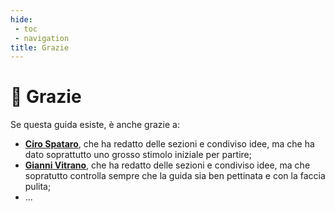 ```yaml
---
hide:
 - toc
 - navigation
title: Grazie
---
```



# 🙏 Grazie

Se questa guida esiste, è anche grazie a:

- [**Ciro Spataro**](https://twitter.com/cirospat), che ha redatto delle sezioni e condiviso idee, ma che ha dato soprattutto uno grosso stimolo iniziale per partire;
- [**Gianni Vitrano**](https://twitter.com/gbvitrano), che ha redatto delle sezioni e condiviso idee, ma che sopratutto controlla sempre che la guida sia ben pettinata e con la faccia pulita;
- ...
